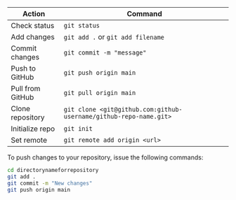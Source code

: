 
| Action           | Command                                                           |
| ---------------- | ----------------------------------------------------------------- |
| Check status     | `git status`                                                      |
| Add changes      | `git add .` or `git add filename`                                 |
| Commit changes   | `git commit -m "message"`                                         |
| Push to GitHub   | `git push origin main`                                            |
| Pull from GitHub | `git pull origin main`                                            |
| Clone repository | `git clone <git@github.com:github-username/github-repo-name.git>` |
| Initialize repo  | `git init`                                                        |
| Set remote       | `git remote add origin <url>`                                     |

To push changes to your repository, issue the following commands:
```bash
cd directorynameforrepository
git add .
git commit -m "New changes"
git push origin main
```